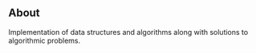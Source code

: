 ## About

Implementation of data structures and algorithms along with solutions to algorithmic problems.
